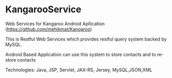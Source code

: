 KangarooService
===============

Web Services for Kangaroo Android Apllication (https://github.com/mehikmat/Kangaroo)

This is Restful Web Services which provides restful query system backed by MySQL.

Android Based Application can use this system to store contacts and to re-store contacts


Technologies: Java, JSP, Servlet, JAX-RS, Jersey, MySQL,JSON,XML


